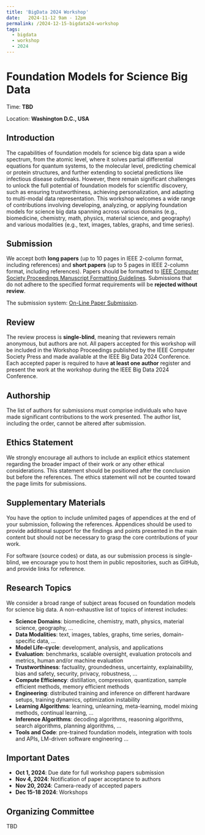 ```yaml
---
title: 'BigData 2024 Workshop'
date:   2024-11-12 9am - 12pm
permalink: /2024-12-15-bigdata24-workshop
tags:
  - bigdata
  - workshop
  - 2024
---
```


# Foundation Models for Science Big Data

Time: **TBD**

Location: **Washington D.C., USA**


## Introduction
The capabilities of foundation models for science big data span a wide spectrum, from the atomic level, where it solves partial differential equations for quantum systems, to the molecular level, predicting chemical or protein structures, and further extending to societal predictions like infectious disease outbreaks. However, there remain significant challenges to unlock the full potential of foundation models for scientific discovery, such as ensuring trustworthiness, achieving personalization, and adapting to multi-modal data representation. This workshop welcomes a wide range of contributions involving developing, analyzing, or applying foundation models for science big data spanning across various domains (e.g., biomedicine, chemistry, math, physics, material science, and geography) and various modalities (e.g., text, images, tables, graphs, and time series).

## Submission
We accept both **long papers** (up to 10 pages in IEEE 2-column format, including references) and **short papers** (up to 5 pages in IEEE 2-column format, including references). Papers should be formatted to [IEEE Computer Society Proceedings Manuscript Formatting Guidelines](https://www.ieee.org/conferences/publishing/templates.html). Submissions that do not adhere to the specified format requirements will be **rejected without review**.

The submission system: [On-Line Paper Submission](https://wi-lab.com/cyberchair/2024/bigdata24/scripts/submit.php?subarea=S19&undisplay_detail=1&wh=/cyberchair/2024/bigdata24/scripts/ws_submit.php).

## Review
The review process is **single-blind**, meaning that reviewers remain anonymous, but authors are not. All papers accepted for this workshop will be included in the Workshop Proceedings published by the IEEE Computer Society Press and made available at the IEEE Big Data 2024 Conference. Each accepted paper is required to have **at least one author** register and present the work at the workshop during the IEEE Big Data 2024 Conference.

## Authorship
The list of authors for submissions must comprise individuals who have made significant contributions to the work presented. The author list, including the order, cannot be altered after submission.

## Ethics Statement
We strongly encourage all authors to include an explicit ethics statement regarding the broader impact of their work or any other ethical considerations. This statement should be positioned after the conclusion but before the references. The ethics statement will not be counted toward the page limits for submissions.

## Supplementary Materials
You have the option to include unlimited pages of appendices at the end of your submission, following the references. Appendices should be used to provide additional support for the findings and points presented in the main content but should not be necessary to grasp the core contributions of your work.

For software (source codes) or data, as our submission process is single-blind, we encourage you to host them in public repositories, such as GitHub, and provide links for reference.

## Research Topics
We consider a broad range of subject areas focused on foundation models for science big data. A non-exhaustive list of topics of interest includes:
- **Science Domains**: biomedicine, chemistry, math, physics, material science, geography, ...
- **Data Modalities**: text, images, tables, graphs, time series, domain-specific data, ...
- **Model Life-cycle**: development, analysis, and applications 
- **Evaluation**: benchmarks, scalable oversight, evaluation protocols and metrics, human and/or machine evaluation
- **Trustworthiness**: factuality, groundedness, uncertainty, explainability, bias and safety, security, privacy, robustness, ... 
- **Compute Efficiency**: distillation, compression, quantization, sample efficient methods, memory efficient methods 
- **Engineering**: distributed training and inference on different hardware setups, training dynamics, optimization instability 
- **Learning Algorithms**: learning, unlearning, meta-learning, model mixing methods, continual learning, ...
- **Inference Algorithms**: decoding algorithms, reasoning algorithms, search algorithms, planning algorithms, ...
- **Tools and Code**: pre-trained foundation models, integration with tools and APIs, LM-driven software engineering ...

## Important Dates
- **Oct 1, 2024**: Due date for full workshop papers submission 
- **Nov 4, 2024**: Notification of paper acceptance to authors
- **Nov 20, 2024**: Camera-ready of accepted papers
- **Dec 15-18 2024**: Workshops

## Organizing Committee
TBD
